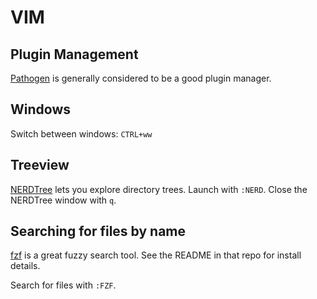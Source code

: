 # VIM

## Plugin Management

[Pathogen](https://github.com/tpope/vim-pathogen) is generally considered to be a good plugin manager.

## Windows

Switch between windows: `CTRL+ww`

## Treeview

[NERDTree](http://www.vim.org/scripts/script.php?script_id=1658) lets you explore directory trees. Launch with `:NERD`. Close the NERDTree window with `q`.

## Searching for files by name

[fzf](https://github.com/junegunn/fzf.vim) is a great fuzzy search tool. See the README in that repo for install details.

Search for files with `:FZF`.
